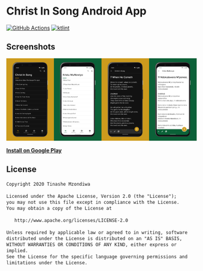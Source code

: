 # Christ In Song Android App

[![GitHub Actions](https://github.com/TinasheMzondiwa/cis-android/workflows/workflow/badge.svg)](.github/workflows/workflow.yml)
[![ktlint](https://img.shields.io/badge/code%20style-%E2%9D%A4-FF4081.svg)](https://ktlint.github.io/)

## Screenshots
<img src="art/1.png" width="25%" /><img src="art/2.png" width="25%" /><img src="art/3.png" width="25%" /><img src="art/4.png" width="25%" />

**[Install on Google Play](https://play.google.com/store/apps/details?id=com.tinashe.christInSong)**

## License

    Copyright 2020 Tinashe Mzondiwa

    Licensed under the Apache License, Version 2.0 (the "License");
    you may not use this file except in compliance with the License.
    You may obtain a copy of the License at

       http://www.apache.org/licenses/LICENSE-2.0

    Unless required by applicable law or agreed to in writing, software
    distributed under the License is distributed on an "AS IS" BASIS,
    WITHOUT WARRANTIES OR CONDITIONS OF ANY KIND, either express or implied.
    See the License for the specific language governing permissions and
    limitations under the License.
